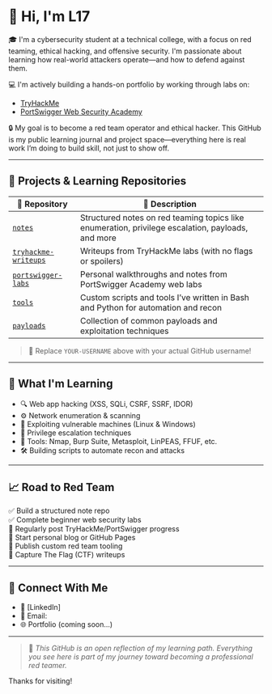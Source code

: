 # 👋 Hi, I'm L17

🎓 I'm a cybersecurity student at a technical college, with a focus on red teaming, ethical hacking, and offensive security. I'm passionate about learning how real-world attackers operate—and how to defend against them.

💻 I'm actively building a hands-on portfolio by working through labs on:
- [TryHackMe](https://tryhackme.com)
- [PortSwigger Web Security Academy](https://portswigger.net/web-security)

🔒 My goal is to become a red team operator and ethical hacker. This GitHub is my public learning journal and project space—everything here is real work I’m doing to build skill, not just to show off.

---

## 🚀 Projects & Learning Repositories

| 📁 Repository | 🌟 Description |
|--------------|----------------|
| [`notes`](https://github.com/L17ctrl/red-team-journey/blob/main/notes) | Structured notes on red teaming topics like enumeration, privilege escalation, payloads, and more |
| [`tryhackme-writeups`](https://github.com/L17ctrl/red-team-journey/blob/main/tryhackme-writeups) | Writeups from TryHackMe labs (with no flags or spoilers) |
| [`portswigger-labs`](https://github.com/L17ctrl/red-team-journey/blob/main/portswigger-labs) | Personal walkthroughs and notes from PortSwigger Academy web labs |
| [`tools`](https://github.com/L17ctrl/red-team-journey/blob/main/tools) | Custom scripts and tools I’ve written in Bash and Python for automation and recon |
| [`payloads`](https://github.com/L17ctrl/red-team-journey/blob/main/payloads) | Collection of common payloads and exploitation techniques |

> 🔧 Replace `YOUR-USERNAME` above with your actual GitHub username!

---

## 📌 What I'm Learning

- 🔍 Web app hacking (XSS, SQLi, CSRF, SSRF, IDOR)
- ⚙️ Network enumeration & scanning
- 🧪 Exploiting vulnerable machines (Linux & Windows)
- 🧠 Privilege escalation techniques
- 🧰 Tools: Nmap, Burp Suite, Metasploit, LinPEAS, FFUF, etc.
- 🛠 Building scripts to automate recon and attacks

---

## 📈 Road to Red Team

✅ Build a structured note repo  
✅ Complete beginner web security labs  
🔄 Regularly post TryHackMe/PortSwigger progress  
🔲 Start personal blog or GitHub Pages  
🔲 Publish custom red team tooling  
🔲 Capture The Flag (CTF) writeups  

---

## 🤝 Connect With Me

- 🔗 [LinkedIn]
- 📧 Email: 
- 🌐 Portfolio (coming soon...)

---

> 📌 *This GitHub is an open reflection of my learning path. Everything you see here is part of my journey toward becoming a professional red teamer.*

Thanks for visiting!
